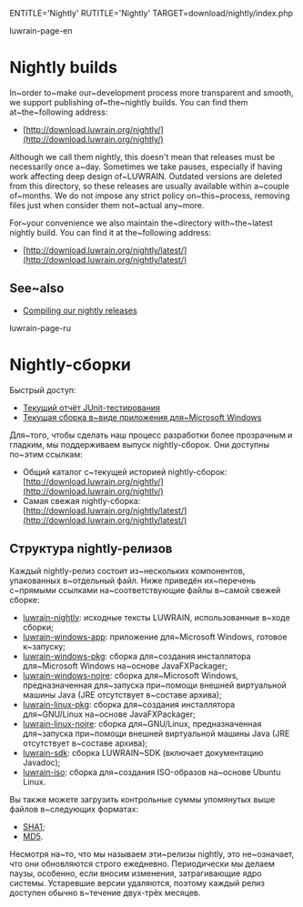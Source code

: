 
ENTITLE='Nightly'
RUTITLE='Nightly'
TARGET=download/nightly/index.php

luwrain-page-en

# Nightly builds 

In~order to~make our~development process more transparent and smooth,
we support publishing of~the~nightly builds.
You can find them at~the~following address: 

* [http://download.luwrain.org/nightly/](http://download.luwrain.org/nightly/)

Although we call them nightly,
this doesn't mean that  releases must be necessarily once a~day.
Sometimes we take pauses, especially if having work affecting deep design of~LUWRAIN.
Outdated versions  are deleted from this directory,
so these releases are usually   available within a~couple  of~months.
We do not impose any strict policy on~this~process,
removing files just when consider them not~actual any~more.

For~your convenience we also maintain the~directory with~the~latest nightly build.
You can find it at the~following address:

* [http://download.luwrain.org/nightly/latest/](http://download.luwrain.org/nightly/latest/)

## See~also

* [Compiling our nightly releases](local:/doc/devel/nightly/) 

luwrain-page-ru

# Nightly-сборки

Быстрый доступ:

* [Текущий отчёт JUnit-тестирования](http://download.luwrain.org/nightly/latest/junit-report.html)
* <a href="http://download.luwrain.org/nightly/latest/luwrain-windows-app-nightly-<?php echo lwr_nightly_latest_date();?>.zip">Текущая сборка в~виде приложения для~Microsoft Windows</a>

Для~того, чтобы сделать наш процесс разработки более прозрачным и гладким, 
мы поддерживаем выпуск nightly-сборок.
Они доступны по~этим ссылкам:

* Общий каталог с~текущей историей nightly-сборок: [http://download.luwrain.org/nightly/](http://download.luwrain.org/nightly/)
* Самая свежая nightly-сборка: [http://download.luwrain.org/nightly/latest/](http://download.luwrain.org/nightly/latest/)

## Структура nightly-релизов

Каждый nightly-релиз состоит из~нескольких компонентов,
упакованных в~отдельный файл.
Ниже приведён их~перечень с~прямыми ссылками на~соответствующие файлы
в~самой свежей сборке:

* <a href="http://download.luwrain.org/nightly/latest/luwrain-nightly-<?php echo lwr_nightly_latest_date();?>.tar.gz">luwrain-nightly</a>: исходные тексты LUWRAIN, использованные в~ходе сборки;
* <a href="http://download.luwrain.org/nightly/latest/luwrain-windows-app-nightly-<?php echo lwr_nightly_latest_date();?>.zip">luwrain-windows-app</a>: приложение для~Microsoft Windows, готовое к~запуску;
* <a href="http://download.luwrain.org/nightly/latest/luwrain-windows-pkg-nightly-<?php echo lwr_nightly_latest_date();?>.zip">luwrain-windows-pkg</a>: сборка для~создания инсталлятора для~Microsoft Windows на~основе JavaFXPackager;
* <a href="http://download.luwrain.org/nightly/latest/luwrain-windows-nojre-nightly-<?php echo lwr_nightly_latest_date();?>.zip">luwrain-windows-nojre</a>: сборка для~Microsoft Windows, предназначенная для~запуска при~помощи внешней виртуальной машины Java (JRE отсутствует в~составе архива);
* <a href="http://download.luwrain.org/nightly/latest/luwrain-linux-pkg-nightly-<?php echo lwr_nightly_latest_date();?>.tar.gz">luwrain-linux-pkg</a>: сборка для~создания инсталлятора для~GNU/Linux на~основе JavaFXPackager;
* <a href="http://download.luwrain.org/nightly/latest/luwrain-linux-nojre-nightly-<?php echo lwr_nightly_latest_date();?>.tar.gz">luwrain-linux-nojre</a>: сборка для~GNU/Linux, предназначенная для~запуска при~помощи внешней виртуальной машины Java (JRE отсутствует в~составе архива);
* <a href="http://download.luwrain.org/nightly/latest/luwrain-sdk-nightly-<?php echo lwr_nightly_latest_date();?>.zip">luwrain-sdk</a>: сборка LUWRAIN~SDK (включает документацию Javadoc);
* <a href="http://download.luwrain.org/nightly/latest/luwrain-iso-nightly-<?php echo lwr_nightly_latest_date();?>.tar.gz">luwrain-iso</a>: сборка для~создания ISO-образов на~основе Ubuntu Linux.

Вы также можете загрузить контрольные суммы упомянутых выше файлов в~следующих форматах:

* [SHA1](http://download.luwrain.org/nightly/latest/sha1sum.txt);
* [MD5](http://download.luwrain.org/nightly/latest/md5sum.txt).

Несмотря на~то, что мы называем эти~релизы  nightly,
это не~означает, что они обновляются строго ежедневно.
Периодически мы делаем паузы, особенно, если вносим изменения,
затрагивающие ядро системы.
Устаревшие версии удаляются,
поэтому каждый релиз доступен обычно в~течение двух-трёх месяцев.

